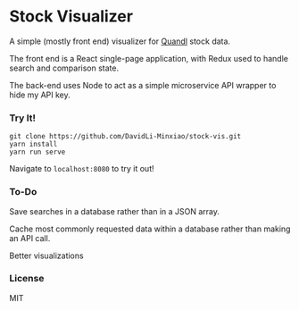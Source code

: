 # Stock Visualizer

A simple (mostly front end) visualizer for [Quandl](http://www.quandl.com) stock data.

The front end is a React single-page application, with Redux used to handle search and comparison state.

The back-end uses Node to act as a simple microservice API wrapper to hide my API key.

### Try It!

```shell
git clone https://github.com/DavidLi-Minxiao/stock-vis.git
yarn install
yarn run serve
```

Navigate to `localhost:8080` to try it out!

### To-Do

Save searches in a database rather than in a JSON array.

Cache most commonly requested data within a database rather than making an API call.

Better visualizations

### License
MIT